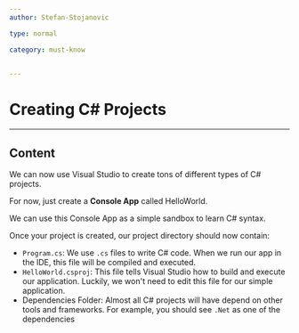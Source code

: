 ```yaml
---
author: Stefan-Stojanovic

type: normal

category: must-know


---
```


# Creating C# Projects

---

## Content


We can now use Visual Studio to create tons of different types of C# projects.

For now, just create a **Console App** called HelloWorld.

We can use this Console App as a simple sandbox to learn C# syntax.

Once your project is created, our project directory should now contain:
- `Program.cs`: We use `.cs` files to write C# code. When we run our app in the IDE, this file will be compiled and executed.
- `HelloWorld.csproj`: This file tells Visual Studio how to build and execute our application. Luckily, we won't need to edit this file for our simple application.
- Dependencies Folder: Almost all C# projects will have depend on other tools and frameworks. For example, you should see `.Net` as one of the dependencies